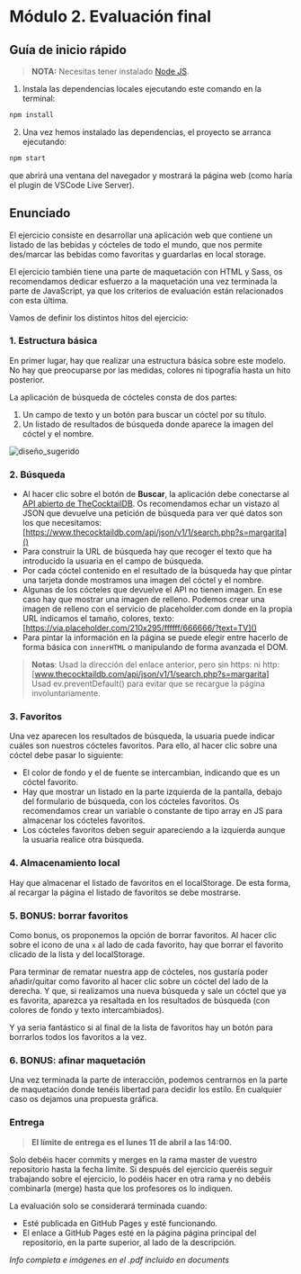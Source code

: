 # Módulo 2. Evaluación final

## Guía de inicio rápido

> **NOTA:** Necesitas tener instalado [Node JS](https://nodejs.org/).

1. Instala las dependencias locales ejecutando este comando en la terminal:

```bash
npm install
```

2. Una vez hemos instalado las dependencias, el proyecto se arranca ejecutando:

```bash
npm start
```

que abrirá una ventana del navegador y mostrará la página web (como haría el plugin de VSCode Live Server).

## Enunciado

El ejercicio consiste en desarrollar una aplicación web que contiene un listado de las bebidas y cócteles de
todo el mundo, que nos permite des/marcar las bebidas como favoritas y guardarlas en local storage.

El ejercicio también tiene una parte de maquetación con HTML y Sass, os recomendamos dedicar esfuerzo
a la maquetación una vez terminada la parte de JavaScript, ya que los criterios de evaluación están
relacionados con esta última.

Vamos de definir los distintos hitos del ejercicio:

### 1. Estructura básica

En primer lugar, hay que realizar una estructura básica sobre este modelo. No hay que preocuparse por las
medidas, colores ni tipografía hasta un hito posterior.

La aplicación de búsqueda de cócteles consta de dos partes:

1. Un campo de texto y un botón para buscar un cóctel por su título.
2. Un listado de resultados de búsqueda donde aparece la imagen del cóctel y el nombre.

![diseño_sugerido](url)

### 2. Búsqueda

- Al hacer clic sobre el botón de **Buscar**, la aplicación debe conectarse al [API abierto de
  TheCocktailDB](https://www.thecocktaildb.com/). Os recomendamos echar un vistazo al JSON que devuelve una petición de búsqueda
  para ver qué datos son los que necesitamos:
  [https://www.thecocktaildb.com/api/json/v1/1/search.php?s=margarita]()
- Para construir la URL de búsqueda hay que recoger el texto que ha introducido la usuaria en el
  campo de búsqueda.
- Por cada cóctel contenido en el resultado de la búsqueda hay que pintar una tarjeta donde
  mostramos una imagen del cóctel y el nombre.
- Algunas de los cócteles que devuelve el API no tienen imagen. En ese caso hay que mostrar una
  imagen de relleno. Podemos crear una imagen de relleno con el servicio de placeholder.com donde
  en la propia URL indicamos el tamaño, colores, texto:
  [https://via.placeholder.com/210x295/ffffff/666666/?text=TV]()
- Para pintar la información en la página se puede elegir entre hacerlo de forma básica con `innerHTML`
  o manipulando de forma avanzada el DOM.

> **Notas**: Usad la dirección del enlace anterior, pero sin https: ni http: [www.thecocktaildb.com/api/json/v1/1/search.php?s=margarita]  
> Usad ev.preventDefault() para evitar que se recargue la página involuntariamente.

### 3. Favoritos

Una vez aparecen los resultados de búsqueda, la usuaria puede indicar cuáles son nuestros cócteles
favoritos. Para ello, al hacer clic sobre una cóctel debe pasar lo siguiente:

- El color de fondo y el de fuente se intercambian, indicando que es un cóctel favorito.
- Hay que mostrar un listado en la parte izquierda de la pantalla, debajo del formulario de búsqueda,
  con los cócteles favoritos. Os recomendamos crear un variable o constante de tipo array en JS para
  almacenar los cócteles favoritos.
- Los cócteles favoritos deben seguir apareciendo a la izquierda aunque la usuaria realice otra
  búsqueda.

### 4. Almacenamiento local

Hay que almacenar el listado de favoritos en el localStorage. De esta forma, al recargar la página el listado
de favoritos se debe mostrarse.

### 5. BONUS: borrar favoritos

Como bonus, os proponemos la opción de borrar favoritos. Al hacer clic sobre el icono de una `x` al lado de
cada favorito, hay que borrar el favorito clicado de la lista y del localStorage.

Para terminar de rematar nuestra app de cócteles, nos gustaría poder añadir/quitar como favorito al hacer
clic sobre un cóctel del lado de la derecha. Y que, si realizamos una nueva búsqueda y sale un cóctel que ya es favorita, aparezca ya resaltada en los resultados de búsqueda (con colores de fondo y texto
intercambiados).

Y ya sería fantástico si al final de la lista de favoritos hay un botón para borrarlos todos los favoritos a la vez.

### 6. BONUS: afinar maquetación

Una vez terminada la parte de interacción, podemos centrarnos en la parte de maquetación donde tenéis
libertad para decidir los estilo. En cualquier caso os dejamos una propuesta gráfica.

### Entrega

> **El límite de entrega es el lunes 11 de abril a las 14:00.**

Solo debéis hacer commits y merges en la rama master de vuestro repositorio hasta la fecha límite. Si
después del ejercicio queréis seguir trabajando sobre el ejercicio, lo podéis hacer en otra rama y no debéis
combinarla (merge) hasta que los profesores os lo indiquen.

La evaluación solo se considerará terminada cuando:

- Esté publicada en GitHub Pages y esté funcionando.
- El enlace a GitHub Pages esté en la página página principal del repositorio, en la parte superior, al
  lado de la descripción.

_Info completa e imágenes en el .pdf incluido en documents_
